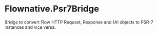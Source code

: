 # Flownative.Psr7Bridge
Bridge to convert Flow HTTP Request, Response and Uri objects to PSR-7 instances and vice versa.
